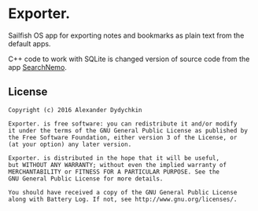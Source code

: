 # Exporter.
Sailfish OS app for exporting notes and bookmarks as plain text from the default apps.
  
С++ code to work with SQLite is changed version of source code from the app [SearchNemo](https://github.com/sargo-devel/harbour-searchnemo).
  
License
-------

    Copyright (c) 2016 Alexander Dydychkin

    Exporter. is free software: you can redistribute it and/or modify
    it under the terms of the GNU General Public License as published by
    the Free Software Foundation, either version 3 of the License, or
    (at your option) any later version.

    Exporter. is distributed in the hope that it will be useful,
    but WITHOUT ANY WARRANTY; without even the implied warranty of
    MERCHANTABILITY or FITNESS FOR A PARTICULAR PURPOSE. See the
    GNU General Public License for more details.

    You should have received a copy of the GNU General Public License
    along with Battery Log. If not, see http://www.gnu.org/licenses/.
